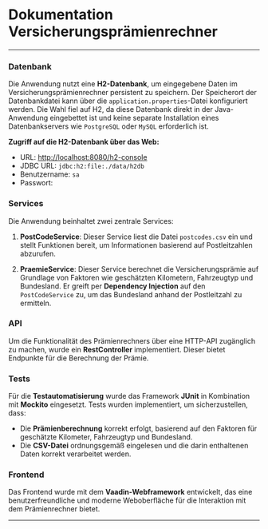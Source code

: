 # Dokumentation Versicherungsprämienrechner

--- 
### Datenbank

Die Anwendung nutzt eine **H2-Datenbank**, um eingegebene Daten im Versicherungsprämienrechner persistent zu speichern. Der Speicherort der Datenbankdatei kann über die `application.properties`-Datei konfiguriert werden. Die Wahl fiel auf H2, da diese Datenbank direkt in der Java-Anwendung eingebettet ist und keine separate Installation eines Datenbankservers wie `PostgreSQL` oder `MySQL` erforderlich ist.

**Zugriff auf die H2-Datenbank über das Web:**

- URL: [http://localhost:8080/h2-console](http://localhost:8080/h2-console)
- JDBC URL: `jdbc:h2:file:./data/h2db`
- Benutzername: `sa`
- Passwort:
  
### Services

Die Anwendung beinhaltet zwei zentrale Services:

1. **PostCodeService**: Dieser Service liest die Datei `postcodes.csv` ein und stellt Funktionen bereit, um Informationen basierend auf Postleitzahlen abzurufen.
    
2. **PraemieService**: Dieser Service berechnet die Versicherungsprämie auf Grundlage von Faktoren wie geschätzten Kilometern, Fahrzeugtyp und Bundesland. Er greift per **Dependency Injection** auf den `PostCodeService` zu, um das Bundesland anhand der Postleitzahl zu ermitteln.

### API

Um die Funktionalität des Prämienrechners über eine HTTP-API zugänglich zu machen, wurde ein **RestController** implementiert. 
Dieser bietet Endpunkte für die Berechnung der Prämie.

### Tests

Für die **Testautomatisierung** wurde das Framework **JUnit** in Kombination mit **Mockito** eingesetzt. Tests wurden implementiert, um sicherzustellen, dass:

- Die **Prämienberechnung** korrekt erfolgt, basierend auf den Faktoren für geschätzte Kilometer, Fahrzeugtyp und Bundesland.
- Die **CSV-Datei** ordnungsgemäß eingelesen und die darin enthaltenen Daten korrekt verarbeitet werden.

### Frontend
Das Frontend wurde mit dem **Vaadin-Webframework** entwickelt, das eine benutzerfreundliche und moderne Weboberfläche für die Interaktion mit dem Prämienrechner bietet.

---
